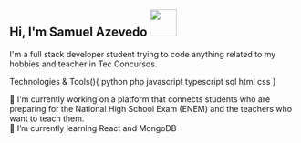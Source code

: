 ## Hi, I'm Samuel Azevedo <img src="https://i.imgur.com/hASR5jB.gif" height="47" />
I'm a full stack developer student trying to code anything related to my hobbies and teacher in Tec Concursos.

Technologies & Tools(){
  python
  php
  javascript
  typescript
  sql
  html
  css 
}

🔭 I'm currently working on a platform that connects students who are preparing for the National High School Exam (ENEM) and the teachers who want to teach them.<br>
🌱 I’m currently learning React and MongoDB <br>


